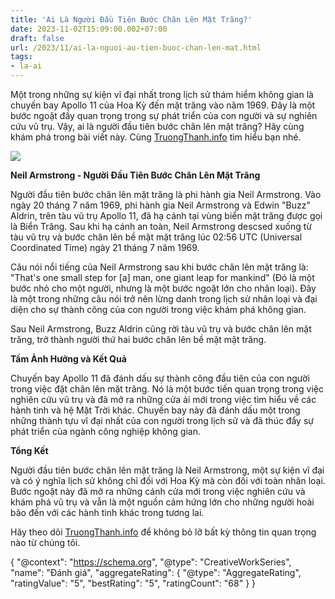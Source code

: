 ```yaml
---
title: 'Ai Là Người Đầu Tiên Bước Chân Lên Mặt Trăng?'
date: 2023-11-02T15:09:00.002+07:00
draft: false
url: /2023/11/ai-la-nguoi-au-tien-buoc-chan-len-mat.html
tags: 
- la-ai
---
```


Một trong những sự kiện vĩ đại nhất trong lịch sử thám hiểm không gian là chuyến bay Apollo 11 của Hoa Kỳ đến mặt trăng vào năm 1969. Đây là một bước ngoặt đầy quan trọng trong sự phát triển của con người và sự nghiên cứu vũ trụ. Vậy, ai là người đầu tiên bước chân lên mặt trăng? Hãy cùng khám phá trong bài viết này. Cùng [TruongThanh.info](http://www.truongthanh.info) tìm hiểu bạn nhé.

[![](https://blogger.googleusercontent.com/img/b/R29vZ2xl/AVvXsEjmv-ufobXAH9IEegHgDsFIV7jvE8DsOtB0iaoHY_fI_DDWxyIvMd7ECT3dMHK78sttzlhiq878Vx2f_oOeTiFIxW2uQFG9cP3yQwSYUJP-0yZVjKoCKKbtBJNJ6J3hlOJdeaTk0W7AkUxkIzqVHtj9aAfxiKHoBlByETTTImgv2akddOKWq8hzZ0JnxXAE/w400-h225/Neil%20Armstrong.jpg)](https://blogger.googleusercontent.com/img/b/R29vZ2xl/AVvXsEjmv-ufobXAH9IEegHgDsFIV7jvE8DsOtB0iaoHY_fI_DDWxyIvMd7ECT3dMHK78sttzlhiq878Vx2f_oOeTiFIxW2uQFG9cP3yQwSYUJP-0yZVjKoCKKbtBJNJ6J3hlOJdeaTk0W7AkUxkIzqVHtj9aAfxiKHoBlByETTTImgv2akddOKWq8hzZ0JnxXAE/s3689/Neil%20Armstrong.jpg)

  

  

**Neil Armstrong - Người Đầu Tiên Bước Chân Lên Mặt Trăng**

Người đầu tiên bước chân lên mặt trăng là phi hành gia Neil Armstrong. Vào ngày 20 tháng 7 năm 1969, phi hành gia Neil Armstrong và Edwin "Buzz" Aldrin, trên tàu vũ trụ Apollo 11, đã hạ cánh tại vùng biển mặt trăng được gọi là Biển Trăng. Sau khi hạ cánh an toàn, Neil Armstrong descsed xuống từ tàu vũ trụ và bước chân lên bề mặt mặt trăng lúc 02:56 UTC (Universal Coordinated Time) ngày 21 tháng 7 năm 1969.

  

Câu nói nổi tiếng của Neil Armstrong sau khi bước chân lên mặt trăng là: "That's one small step for \[a\] man, one giant leap for mankind" (Đó là một bước nhỏ cho một người, nhưng là một bước ngoặt lớn cho nhân loại). Đây là một trong những câu nói trở nên lừng danh trong lịch sử nhân loại và đại diện cho sự thành công của con người trong việc khám phá không gian.

  

Sau Neil Armstrong, Buzz Aldrin cũng rời tàu vũ trụ và bước chân lên mặt trăng, trở thành người thứ hai bước chân lên bề mặt mặt trăng.

  

**Tầm Ảnh Hưởng và Kết Quả**

Chuyến bay Apollo 11 đã đánh dấu sự thành công đầu tiên của con người trong việc đặt chân lên mặt trăng. Nó là một bước tiến quan trọng trong việc nghiên cứu vũ trụ và đã mở ra những cửa ải mới trong việc tìm hiểu về các hành tinh và hệ Mặt Trời khác. Chuyến bay này đã đánh dấu một trong những thành tựu vĩ đại nhất của con người trong lịch sử và đã thúc đẩy sự phát triển của ngành công nghiệp không gian.

  

**Tổng Kết**

Người đầu tiên bước chân lên mặt trăng là Neil Armstrong, một sự kiện vĩ đại và có ý nghĩa lịch sử không chỉ đối với Hoa Kỳ mà còn đối với toàn nhân loại. Bước ngoặt này đã mở ra những cánh cửa mới trong việc nghiên cứu và khám phá vũ trụ và vẫn là một nguồn cảm hứng lớn cho những người hoài bão đến với các hành tinh khác trong tương lai.

  

Hãy theo dõi [TruongThanh.info](http://www.truongthanh.info) để không bỏ lỡ bất kỳ thông tin quan trọng nào từ chúng tôi.

  

{ "@context": "https://schema.org", "@type": "CreativeWorkSeries", "name": "Đánh giá", "aggregateRating": { "@type": "AggregateRating", "ratingValue": "5", "bestRating": "5", "ratingCount": "68" } }